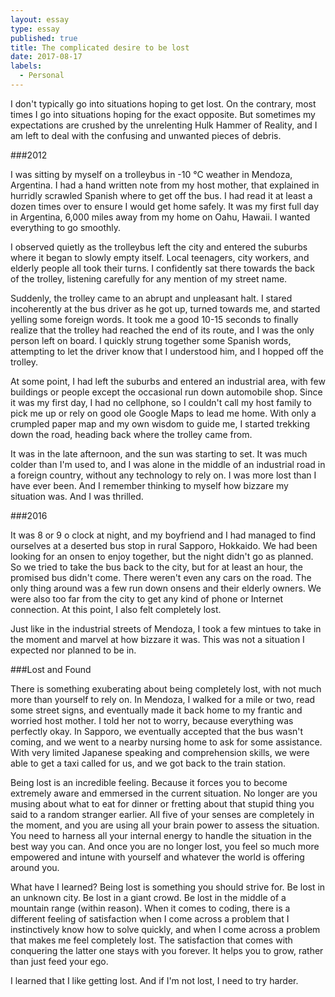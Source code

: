 ```yaml
---
layout: essay
type: essay
published: true
title: The complicated desire to be lost
date: 2017-08-17
labels:
  - Personal
---
```


I don't typically go into situations hoping to get lost. On the contrary, most times I go into situations hoping for the exact opposite. But sometimes my expectations are crushed by the unrelenting Hulk Hammer of Reality, and I am left to deal with the confusing and unwanted pieces of debris.

###2012

I was sitting by myself on a trolleybus in -10 &deg;C weather in Mendoza, Argentina. I had a hand written note from my host mother, that explained in hurridly scrawled Spanish where to get off the bus. I had read it at least a dozen times over to ensure I would get home safely. It was my first full day in Argentina, 6,000 miles away from my home on Oahu, Hawaii. I wanted everything to go smoothly.

I observed quietly as the trolleybus left the city and entered the suburbs where it began to slowly empty itself. Local teenagers, city workers, and elderly people all took their turns. I confidently sat there towards the back of the trolley, listening carefully for any mention of my street name.

Suddenly, the trolley came to an abrupt and unpleasant halt. I stared incoherently at the bus driver as he got up, turned towards me, and started yelling some foreign words. It took me a good 10-15 seconds to finally realize that the trolley had reached the end of its route, and I was the only person left on board. I quickly strung together some Spanish words, attempting to let the driver know that I understood him, and I hopped off the trolley. 

At some point, I had left the suburbs and entered an industrial area, with few buildings or people except the occasional run down automobile shop. Since it was my first day, I had no cellphone, so I couldn't call my host family to pick me up or rely on good ole Google Maps to lead me home. With only a crumpled paper map and my own wisdom to guide me, I started trekking down the road, heading back where the trolley came from. 

It was in the late afternoon, and the sun was starting to set. It was much colder than I'm used to, and I was alone in the middle of an industrial road in a foreign country, without any technology to rely on. I was more lost than I have ever been. And I remember thinking to myself how bizzare my situation was. And I was thrilled. 

###2016

It was 8 or 9 o clock at night, and my boyfriend and I had managed to find ourselves at a deserted bus stop in rural Sapporo, Hokkaido. We had been looking for an onsen to enjoy together, but the night didn't go as planned. So we tried to take the bus back to the city, but for at least an hour, the promised bus didn't come. There weren't even any cars on the road. The only thing around was a few run down onsens and their elderly owners. We were also too far from the city to get any kind of phone or Internet connection. At this point, I also felt completely lost. 

Just like in the industrial streets of Mendoza, I took a few mintues to take in the moment and marvel at how bizzare it was. This was not a situation I expected nor planned to be in. 

###Lost and Found

There is something exuberating about being completely lost, with not much more than yourself to rely on. In Mendoza, I walked for a mile or two, read some street signs, and eventually made it back home to my frantic and worried host mother. I told her not to worry, because everything was perfectly okay. In Sapporo, we eventually accepted that the bus wasn't coming, and we went to a nearby nursing home to ask for some assistance. With very limited Japanese speaking and comprehension skills, we were able to get a taxi called for us, and we got back to the train station. 

Being lost is an incredible feeling. Because it forces you to become extremely aware and emmersed in the current situation. No longer are you musing about what to eat for dinner or fretting about that stupid thing you said to a random stranger earlier. All five of your senses are completely in the moment, and you are using all your brain power to assess the situation. You need to harness all your internal energy to handle the situation in the best way you can. And once you are no longer lost, you feel so much more empowered and intune with yourself and whatever the world is offering around you.

What have I learned? Being lost is something you should strive for. Be lost in an unknown city. Be lost in a giant crowd. Be lost in the middle of a mountain range (within reason). When it comes to coding, there is a different feeling of satisfaction when I come across a problem that I instinctively know how to solve quickly, and when I come across a problem that makes me feel completely lost. The satisfaction that comes with conquering the latter one stays with you forever. It helps you to grow, rather than just feed your ego. 

I learned that I like getting lost. And if I'm not lost, I need to try harder.

